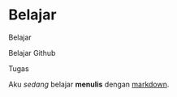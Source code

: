 # Belajar
Belajar 

Belajar Github

Tugas

Aku *sedang* belajar **menulis** dengan [markdown](https://en.wikipedia.org/wiki/Markdown).
